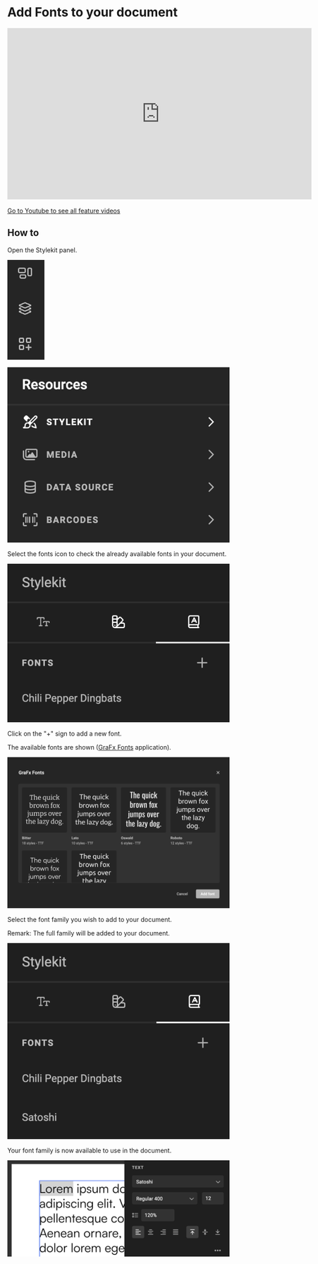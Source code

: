 # Add Fonts to your document

<iframe width="690" height="388" src="https://www.youtube.com/embed/FM-mqUZEtW0?si=4_6tsIcL3pJqRrBW&controls=1&mute=1&showinfo=0&rel=0&autoplay=1&loop=1" title="YouTube video player" frameborder="0" allow="accelerometer; autoplay; clipboard-write; encrypted-media; gyroscope; picture-in-picture; web-share" referrerpolicy="strict-origin-when-cross-origin" allowfullscreen></iframe>

[Go to Youtube to see all feature videos](https://www.youtube.com/playlist?list=PLLHtQ1R6R-B_m7XAVySM9OjbbUscsgBOH)

## How to

Open the Stylekit panel.

![screenshotsmall](bottom-quicktools-ui.png)

![screenshot](resources-panel.png)

Select the fonts icon to check the already available fonts in your document.

![screenshot](fonts-2.png)

Click on the "+" sign to add a new font.

The available fonts are shown ([GraFx Fonts](/GraFx-Fonts/) application).

![screenshot](fonts-3.png)

Select the font family you wish to add to your document.

Remark: The full family will be added to your document.

![screenshot](fonts-4.png)

Your font family is now available to use in the document.

![screenshot](fonts-5.png)